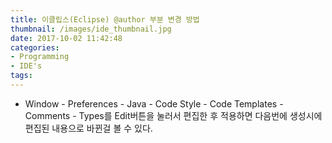 ```yaml
---
title: 이클립스(Eclipse) @author 부분 변경 방법
thumbnail: /images/ide_thumbnail.jpg
date: 2017-10-02 11:42:48
categories:
- Programming
- IDE's
tags:
---
```

- Window - Preferences - Java - Code Style - Code Templates - Comments - Types를 Edit버튼을 눌러서 편집한 후 적용하면 다음번에 생성시에 편집된 내용으로 바뀐걸 볼 수 있다.​
